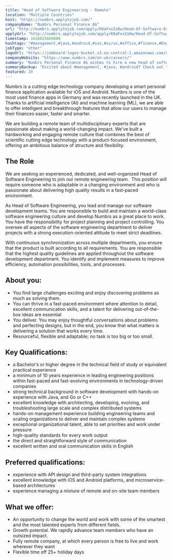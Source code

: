 ```yaml
---
title: "Head of Software Engineering - Remote"
location: "Multiple Countries"
host: "https://numbrs.applytojob.com/"
companyName: "Numbrs Personal Finance AG"
url: "http://numbrs.applytojob.com/apply/K6aFxxZa9w/Head-Of-Software-Engineering-Remote"
applyUrl: "http://numbrs.applytojob.com/apply/K6aFxxZa9w/Head-Of-Software-Engineering-Remote"
timestamp: 1616025600000
hashtags: "#management,#java,#android,#ios,#ui/ux,#office,#finance,#English"
jobType: "other"
logoUrl: "https://jobboard-logos-bucket.s3.eu-central-1.amazonaws.com/numbrs-personal-finance-ag"
companyWebsite: "https://www.numbrs.com/en-uk/careers/"
summary: "Numbrs Personal Finance AG wishes to hire a new head of software engineering. If you have 10 years experience in leading engineering positions within fast-paced and fast-evolving environments in technology-driven companies, consider applying."
summaryBackup: "Excited about #management, #java, #android? Check out this job post!"
featured: 20
---
```


Numbrs is a cutting edge technology company developing a smart personal finance application available for iOS and Android. Numbrs is one of the most used finance apps in Germany and was recently launched in the UK. Thanks to artificial intelligence (AI) and machine learning (ML), we are able to offer intelligent and breakthrough features that allow our users to manage their finances easier, faster and smarter.

We are building a remote team of multidisciplinary experts that are passionate about making a world-changing impact. We've built a hardworking and engaging remote culture that combines the best of scientific cutting edge technology with a product-focused environment, offering an ambitious balance of structure and flexibility.

## The Role

We are seeking an experienced, dedicated, and well-organized Head of Software Engineering to join our remote engineering team.  This position will require someone who is adaptable in a changing environment and who is passionate about delivering high quality results in a fast-paced environment.

As Head of Software Engineering, you lead and manage our software development teams. You are responsible to build and maintain a world-class software engineering culture and develop Numbrs as a great place to work. You have the responsibility for project planning and project controlling. You oversee all aspects of the software engineering department to deliver projects with a strong execution-oriented attitude to meet strict deadlines.

With continuous synchronization across multiple departments, you ensure that the product is built according to all requirements. You are responsible that the highest quality guidelines are applied throughout the software development department. You identify and implement measures to improve efficiency, automation possibilities, tools, and processes. 

## About you:

*   You find large challenges exciting and enjoy discovering problems as much as solving them.
*   You can thrive in a fast-paced environment where attention to detail, excellent communication skills, and a talent for delivering out-of-the-box ideas are essential
*   You deliver. You may enjoy thoughtful conversations about problems and perfecting designs, but in the end, you know that what matters is delivering a solution that works every time.
*   Resourceful, flexible and adaptable; no task is too big or too small.

## Key Qualifications:

*   a Bachelor’s or higher degree in the technical field of study or equivalent practical experience
*   a minimum of 10 years experience in leading engineering positions within fast-paced and fast-evolving environments in technology-driven companies
*   strong technical background in software development with hands-on experience with Java, and Go or C++
*   excellent knowledge with architecting, developing, evolving, and troubleshooting large scale and complex distributed systems
*   hands-on management experience building engineering teams and scaling organizations to deliver and maintain complex systems
*   exceptional organizational talent, able to set priorities and work under pressure
*   high-quality standards for every work output
*   the direct and straightforward style of communication
*   excellent written and oral communication skills in English

## Preferred qualifications:

*   experience with API design and third-party system integrations
*   excellent knowledge with iOS and Android platforms, and microservice-based architectures
*   experience managing a mixture of remote and on-site team members

## What we offer:

*   An opportunity to change the world and work with some of the smartest and the most talented experts from different fields. 
*   Growth potential. We rapidly advance team members who have an outsized impact. 
*   Fully remote company, at which every person is free to live and work wherever they want
*   Flexible time off 25+ holiday days

